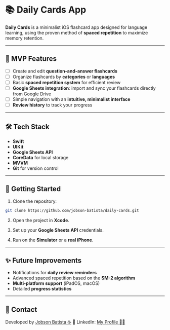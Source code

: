 # 📚 Daily Cards App

**Daily Cards** is a minimalist iOS flashcard app designed for language learning, using the proven method of **spaced repetition** to maximize memory retention.

---

## 🚀 MVP Features

- [ ] Create and edit **question-and-answer flashcards**
- [ ] Organize flashcards by **categories** or **languages**
- [ ] Basic **spaced repetition system** for efficient review
- [ ] **Google Sheets integration**: import and sync your flashcards directly from Google Drive
- [ ] Simple navigation with an **intuitive, minimalist interface**
- [ ] **Review history** to track your progress

---

## 🛠️ Tech Stack

* **Swift**
* **UIKit**
* **Google Sheets API**
* **CoreData** for local storage
* **MVVM**
* **Git** for version control

---

## 🔧 Getting Started

1. Clone the repository:

```bash
git clone https://github.com/jobson-batista/daily-cards.git
```

2. Open the project in **Xcode**.

3. Set up your **Google Sheets API** credentials.

4. Run on the **Simulator** or a **real iPhone**.

---

## ✨ Future Improvements

* Notifications for **daily review reminders**
* Advanced spaced repetition based on the **SM-2 algorithm**
* **Multi-platform support** (iPadOS, macOS)
* Detailed **progress statistics**

---

## 📩 Contact

Developed by [Jobson Batista ☕️](https://www.jobson.dev/)
🔗 LinkedIn: [My Profile ✌🏻](https://www.linkedin.com/in/jobson-batista/)
